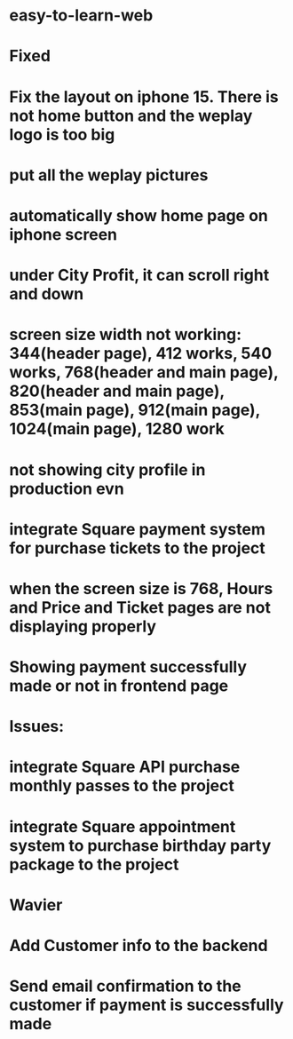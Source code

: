 # easy-to-learn-web


# Fixed
# Fix the layout on iphone 15. There is not home button and the weplay logo is too big
# put all the weplay pictures 
# automatically show home page on iphone screen
# under City Profit, it can scroll right and down
# screen size width not working: 344(header page), 412 works, 540 works, 768(header and main page), 820(header and main page), 853(main page), 912(main page), 1024(main page),  1280 work
# not showing city profile in production evn 
# integrate Square payment system for purchase tickets to the project
# when the screen size is 768, Hours and Price and  Ticket pages are not displaying properly 
# Showing payment successfully made or not in frontend page
# Issues:


# integrate Square API purchase monthly passes to the project
# integrate Square appointment system to purchase birthday party package to the project
# Wavier 

# Add Customer info to the backend
# Send email confirmation to the customer if payment is successfully made



